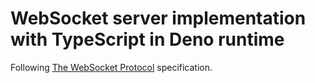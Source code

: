 # WebSocket server implementation with TypeScript in Deno runtime

Following [The WebSocket Protocol](https://datatracker.ietf.org/doc/html/rfc6455) specification.